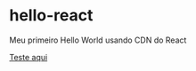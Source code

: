 # hello-react
Meu primeiro Hello World usando CDN do React 

[Teste aqui](https://coderanac.github.io/hello-react/)
